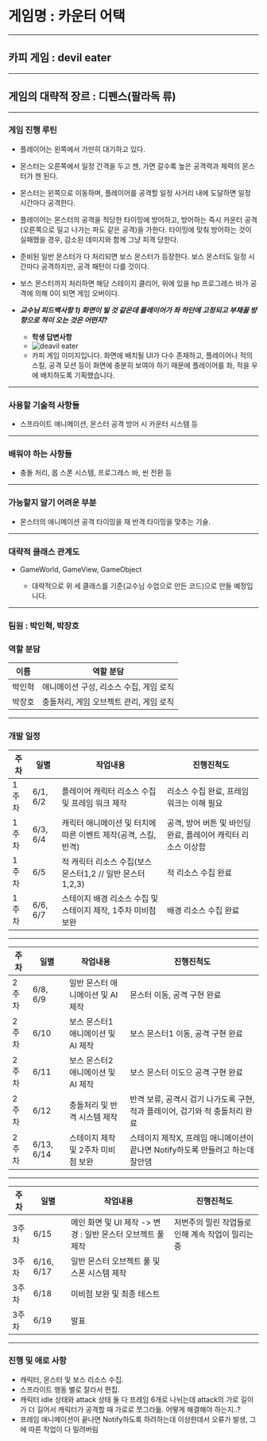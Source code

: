 # 게임명 : 카운터 어택

---

## 카피 게임 : devil eater

---

## 게임의 대략적 장르 : 디펜스(팔라독 류)

---

### 게임 진행 루틴

* 플레이어는 왼쪽에서 가만히 대기하고 있다.

* 몬스터는 오른쪽에서 일정 간격을 두고 젠, 가면 갈수록 높은 공격력과 체력의 몬스터가 젠 된다.

* 몬스터는 왼쪽으로 이동하며, 플레이어를 공격할 일정 사거리 내에 도달하면 일정 시간마다 공격한다.

* 플레이어는 몬스터의 공격을 적당한 타이밍에 방어하고, 방어하는 즉시 카운터 공격(오른쪽으로 밀고 나가는 파도 같은 공격)을 가한다. 타이밍에 맞춰 방어하는 것이 실패했을 경우, 감소된 데미지와 함께 그냥 피격 당한다.

* 준비된 일반 몬스터가 다 처리되면 보스 몬스터가 등장한다. 보스 몬스터도 일정 시간마다 공격하지만, 공격 패턴이 다를 것이다.

* 보스 몬스터까지 처리하면 해당 스테이지 클리어, 위에 있을 hp 프로그레스 바가 공격에 의해 0이 되면 게임 오버이다.

* ***교수님 피드백사항 1) 화면이 빌 것 같은데 플레이어가 좌 하단에 고정되고 부채꼴 방향으로 적이 오는 것은 어떤지?***
	* **학생 답변사항**
	* ![deavil eater](https://user-images.githubusercontent.com/43128272/80459263-14b3f500-896d-11ea-8619-6ccaaab689b2.jpg)
	* 카피 게임 이미지입니다. 화면에 배치될 UI가 다수 존재하고, 플레이어나 적의 스킬, 공격 모션 등이 화면에 충분히 보여야 하기 때문에 플레이어를 좌, 적을 우에 배치하도록 기획했습니다.

---

### 사용할 기술적 사항들

* 스프라이트 애니메이션, 몬스터 공격 방어 시 카운터 시스템 등

---

### 배워야 하는 사항들

* 충돌 처리, 몹 스폰 시스템, 프로그레스 바, 씬 전환 등

---

### 가능할지 알기 어려운 부분

* 몬스터의 애니메이션 공격 타이밍을 재 반격 타이밍을 맞추는 기술.

---

### 대략적 클래스 관계도

* GameWorld, GameView, GameObject

	* 대략적으로 위 세 클래스를 기준(교수님 수업으로 만든 코드)으로 만들 예정입니다.

---

### 팀원 : 박인혁, 박장호

### 역할 분담

이름|역할 분담|
---|---|
박인혁|애니메이션 구성, 리소스 수집, 게임 로직|
박장호|충돌처리, 게임 오브젝트 관리, 게임 로직|

---

### 개발 일정

주차|일별|작업내용|진행진척도|
---|---|---|---|
1주차 |6/1, 6/2|플레이어 캐릭터 리소스 수집 및 프레임 워크 제작| 리소스 수집 완료, 프레임 워크는 이해 필요|
1주차 |6/3, 6/4| 캐릭터 애니메이션 및 터치에 따른 이벤트 제작(공격, 스킬, 반격)|공격, 방어 버튼 및 바인딩 완료, 플레이어 캐릭터 리소스 이상함|
1주차 |6/5 | 적 캐릭터 리소스 수집(보스 몬스터1,2 // 일반 몬스터1,2,3)| 적 리소스 수집 완료|
1주차 |6/6, 6/7 | 스테이지 배경 리소스 수집 및 스테이지 제작, 1주차 미비점 보완| 배경 리소스 수집 완료|

---

주차|일별|작업내용|진행진척도|
---|---|---|---|
2주차 |6/8, 6/9 | 일반 몬스터 애니메이션 및 AI 제작| 몬스터 이동, 공격 구현 완료|
2주차 |6/10 | 보스 몬스터1 애니메이션 및 AI 제작| 보스 몬스터1 이동, 공격 구현 완료|
2주차 |6/11 | 보스 몬스터2 애니메이션 및 AI 제작| 보스 몬스터 이도으 공격 구현 완료|
2주차 |6/12 | 충돌처리 및 반격 시스템 제작| 반격 보류, 공격시 검기 나가도록 구현, 적과 플레이어, 검기와 적 충돌처리 완료|
2주차 |6/13, 6/14 | 스테이지 제작 및 2주차 미비점 보완| 스테이지 제작X, 프레임 애니메이션이 끝나면 Notify하도록 만들려고 하는데 잘안댐|

---

주차|일별|작업내용|진행진척도|
---|---|---|---|
3주차 |6/15| 메인 화면 및 UI 제작 -> 변경 : 일반 몬스터 오브젝트 풀 제작| 저번주의 밀린 작업들로 인해 계속 작업이 밀리는 중|
3주차 |6/16, 6/17|일반 몬스터 오브젝트 풀 및 스폰 시스템 제작|
3주차 |6/18| 미비점 보완 및 최종 테스트 |
3주차 |6/19| 발표 |

---

### 진행 및 애로 사항

* 캐릭터, 몬스터 및 보스 리소스 수집.
* 스프라이트 행동 별로 잘라서 편집.
* 캐릭터 idle 상태와 attack 상태 둘 다 프레임 6개로 나뉘는데 attack의 가로 길이가 더 길어서 캐릭터가 공격할 때 가로로 쪼그라듦. 어떻게 해결해야 하는지..?
* 프레임 애니메이션이 끝나면 Notify하도록 하려하는데 이상한데서 오류가 발생, 그에 따른 작업이 다 밀려버림
